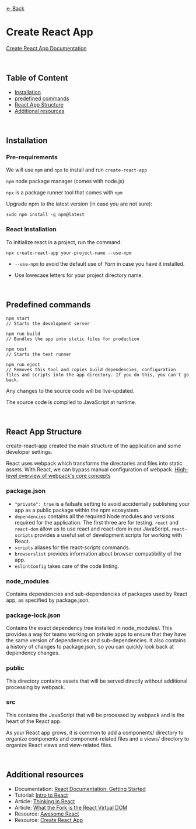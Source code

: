 [&larr; Back](./README.md)

# **Create React App**

[Create React App Documentation](https://create-react-app.dev/)

<br>

## **Table of Content**

- [Installation](#installation)
- [predefined commands](#pre-requirements)
- [React App Structure](#react-app-structure)
- [Additional resources](#additional-resources)

<br>

## **Installation**

### **Pre-requirements**

We will use `npm` and `npx` to install and run `create-react-app`

`npm` node package manager (comes with node.js)

`npx` is a package runner tool that comes with `npm`

Upgrade npm to the latest version (in case you are not sure):

```
sudo npm install -g npm@latest
```

### **React Installation**

To initialize react in a project, run the command:

```
npx create-react-app your-project-name --use-npm
```

- `--use-npm` to avoid the default use of _Yarn_ in case you have it installed.

- Use lowecase letters for your project directory name.

<br>

## **Predefined commands**

```JSX
npm start
// Starts the development server

npm run build
// Bundles the app into static files for production

npm test
// Starts the test runner

npm run eject
// Removes this tool and copies build dependencies, configuration files and scripts into the app directory. If you do this, you can't go back.
```

Any changes to the source code will be live-updated.

The source code is compiled to JavaScript at runtime.

<br>

## **React App Structure**

create-react-app created the main structure of the application and some developer settings.

React uses webpack which transforms the directories and files into static assets. With React, we can bypass manual configuration of webpack. [High-level overview of webpack's core concepts](https://webpack.js.org/concepts/)

### **package.json**

- `"private": true` is a failsafe setting to avoid accidentally publishing your app as a public package within the npm ecosystem.
- `dependencies` contains all the required Node modules and versions required for the application. The first three are for testing. `react` and `react-dom` allow us to use react and react-dom in our JavaScript. `react-scripts` provides a useful set of development scripts for working with React.
- `scripts` aliases for the react-scripts commands.
- `browserslist` provides information about browser compatibility of the app.
- `eslintConfig` takes care of the code linting.

### **node_modules**

Contains dependencies and sub-dependencies of packages used by React app, as specified by package.json.

### **package-lock.json**

Contains the exact dependency tree installed in node_modules/. This provides a way for teams working on private apps to ensure that they have the same version of dependencies and sub-dependencies. It also contains a history of changes to package.json, so you can quickly look back at dependency changes.

### **public**

This directory contains assets that will be served directly without additional processing by webpack.

### **src**

This contains the JavaScript that will be processed by webpack and is the heart of the React app.

As your React app grows, it is common to add a components/ directory to organize components and component-related files and a views/ directory to organize React views and view-related files.

<br>

## **Additional resources**

- Documentation: [React Documentation: Getting Started](https://reactjs.org/docs/getting-started.html)
- Tutorial: [Intro to React](https://reactjs.org/tutorial/tutorial.html)
- Article: [Thinking in React](https://reactjs.org/docs/thinking-in-react.html)
- Article: [What the Fork is the React Virtual DOM](https://maggieappleton.com/react-vdom)
- Resource: [Awesome React](https://github.com/enaqx/awesome-react)
- Resource: [Create React App](https://github.com/facebook/create-react-app)
